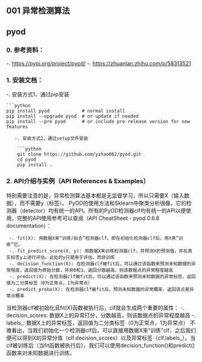 ## 001 异常检测算法

## pyod

### 0. 参考资料：

   -. https://pypi.org/project/pyod/
   -. https://zhuanlan.zhihu.com/p/58313521

### 1. 安装文档：
   -.  安装方式1，通过pip安装

    ```python
    pip install pyod            # normal install
    pip install --upgrade pyod  # or update if needed
    pip install --pre pyod      # or include pre-release version for new features
```
   -. 安装方式2，通过setup文件安装

    ```python
    git clone https://github.com/yzhao062/pyod.git
    cd pyod
    pip install .
```

### 2. API介绍与实例（API References & Examples）
  特别需要注意的是，异常检测算法基本都是无监督学习，所以只需要X（输入数据），而不需要y（标签）。
  PyOD的使用方法和Sklearn中聚类分析很像，它的检测器（detector）均有统一的API。所有的PyOD检测器clf均有统一的API以便使用，完整的API使用参考可以查阅（API CheatSheet - pyod 0.6.8 documentation）：

     -. fit(X): 用数据X来“训练/拟合”检测器clf。即在初始化检测器clf后，用X来“训练”它。
     -. fit_predict_score(X, y): 用数据X来训练检测器clf，并预测X的预测值，并在真实标签y上进行评估。此处的y只是用于评估，而非训练
     -. decision_function(X): 在检测器clf被fit后，可以通过该函数来预测未知数据的异常程度，返回值为原始分数，并非0和1。返回分数越高，则该数据点的异常程度越高
     -. predict(X): 在检测器clf被fit后，可以通过该函数来预测未知数据的异常标签，返回值为二分类标签（0为正常点，1为异常点）
     -. predict_proba(X): 在检测器clf被fit后，预测未知数据的异常概率，返回该点是异常点概率

   当检测器clf被初始化且fit(X)函数被执行后，clf就会生成两个重要的属性：
        -. decision_scores: 数据X上的异常打分，分数越高，则该数据点的异常程度越高
        -. labels_: 数据X上的异常标签，返回值为二分类标签（0为正常点，1为异常点）
   不难看出，当我们初始化一个检测器clf后，可以直接用数据X来“训练”clf，之后我们便可以得到X的异常分值（clf.decision_scores）以及异常标签（clf.labels_）。当clf被训练后（当fit函数被执行后），我们可以使用decision_function()和predict()函数来对未知数据进行训练。




